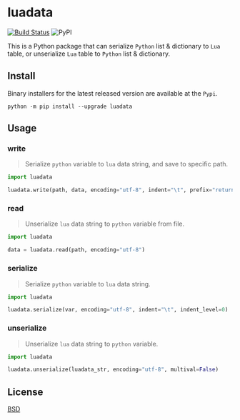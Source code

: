 # luadata

[![Build Status](https://travis-ci.org/leafvmaple/luadata.svg?branch=master)](https://travis-ci.org/leafvmaple/luadata)
![PyPI](https://img.shields.io/pypi/v/luadata)

This is a Python package that can serialize `Python` list &amp; dictionary to `Lua` table, or unserialize `Lua` table to `Python` list & dictionary.

## Install

Binary installers for the latest released version are available at the `Pypi`.

```
python -m pip install --upgrade luadata
```

## Usage

### write

> Serialize `python` variable to `lua` data string, and save to specific path.

```python
import luadata

luadata.write(path, data, encoding="utf-8", indent="\t", prefix="return ")
```

### read

> Unserialize `lua` data string to `python` variable from file.

```python
import luadata

data = luadata.read(path, encoding="utf-8")
```

### serialize

> Serialize `python` variable to `lua` data string.

```python
import luadata

luadata.serialize(var, encoding="utf-8", indent="\t", indent_level=0)
```

### unserialize

> Unserialize `lua` data string to `python` variable.

```python
import luadata

luadata.unserialize(luadata_str, encoding="utf-8", multival=False)
```

## License

[BSD](https://github.com/leafvmaple/luadata/blob/master/LICENSE)
